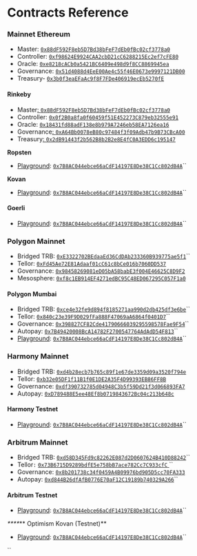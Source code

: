 # Contracts Reference

### **Mainnet Ethereum**&#x20;

* Master: [`0x88dF592F8eb5D7Bd38bFeF7dEb0fBc02cf3778a0`](https://etherscan.io/address/0x88dF592F8eb5D7Bd38bFeF7dEb0fBc02cf3778a0)
* Controller: [`0xf98624E9924CAA2cbD21cC6288215Ec2ef7cFE80`](https://etherscan.io/address/0xf98624E9924CAA2cbD21cC6288215Ec2ef7cFE80)
* Oracle: [`0xe8218cACb0a5421BC6409e498d9f8CC8869945ea`](https://etherscan.io/address/0xe8218cACb0a5421BC6409e498d9f8CC8869945ea)
* Governance: [`0x51d4088d4EeE00Ae4c55f46E0673e9997121DB00`](https://etherscan.io/address/0x51d4088d4EeE00Ae4c55f46E0673e9997121DB00)
* Treasury- [`0x3b0f3eaEFaAc9f8F7FDe406919ecEb5270fE`](https://etherscan.io/address/0x3b0f3eaEFaAc9f8F7FDe406919ecEb5270fE0607)

#### **Rinkeby**

* Master[: `0x88dF592F8eb5D7Bd38bFeF7dEb0fBc02cf3778a0`](https://rinkeby.etherscan.io/address/0x88dF592F8eb5D7Bd38bFeF7dEb0fBc02cf3778a0)
* Controller: [`0x0f2B0a8fa0f60459f51E452273C879eb32555e91`](https://rinkeby.etherscan.io/address/0x0f2B0a8fa0f60459f51E452273C879eb32555e91)
* Oracle: [`0x18431fd88adF138e8b979A7246eb58EA7126ea16`](https://rinkeby.etherscan.io/address/0x18431fd88adF138e8b979A7246eb58EA7126ea16)
* Governance[: `0xA64Bb0078eB80c97484f3f09Adb47b9B73CBcA00`](https://rinkeby.etherscan.io/address/0xA64Bb0078eB80c97484f3f09Adb47b9B73CBcA00)
* Treasury[: `0x2dB91443f2b562B8b2B2e8E4fC0A3EDD6c195147`](https://rinkeby.etherscan.io/address/0x2dB91443f2b562B8b2B2e8E4fC0A3EDD6c195147)

**Ropsten**

* [Playground](../getting-data/reading-data/tellor-playground.md#overview): [`0x7B8AC044ebce66aCdF14197E8De38C1Cc802dB4A`](https://ropsten.etherscan.io/address/0x7B8AC044ebce66aCdF14197E8De38C1Cc802dB4A#code)``

**Kovan**

* [Playground](../getting-data/reading-data/tellor-playground.md#overview): [`0x7B8AC044ebce66aCdF14197E8De38C1Cc802dB4A`](https://goerli.etherscan.io/address/0x7B8AC044ebce66aCdF14197E8De38C1Cc802dB4A#code)``

#### **Goerli**

* [Playground](../getting-data/reading-data/tellor-playground.md#overview): [`0x7B8AC044ebce66aCdF14197E8De38C1Cc802dB4A`](https://goerli.etherscan.io/address/0x7B8AC044ebce66aCdF14197E8De38C1Cc802dB4A#code)``

### **Polygon Mainnet**

* Bridged TRB: [`0xE3322702BEdaaEd36CdDAb233360B939775ae5f1`](https://polygonscan.com/address/0xE3322702BEdaaEd36CdDAb233360B939775ae5f1)\`\`
* Tellor: [`0xFd45Ae72E81Adaaf01cC61c8bCe016b7060DD537`](https://polygonscan.com/address/0xFd45Ae72E81Adaaf01cC61c8bCe016b7060DD537)
* Governance: [`0x98458269081eD05bA58babE3f004E46625C8D9F2`](https://polygonscan.com/address/0x98458269081eD05bA58babE3f004E46625C8D9F2)
* Mesosphere: [`0xf8c1EB914EF4271edBC95C48ED067295C057F1a0`](https://polygonscan.com/address/0xf8c1eb914ef4271edbc95c48ed067295c057f1a0)

#### **Polygon Mumbai**

* Bridged TRB: [`0xce4e32fe9d894f8185271aa990d2db425df3e6be`](https://mumbai.polygonscan.com/address/0xce4e32fe9d894f8185271aa990d2db425df3e6be)``
* Tellor: [`0x840c23e39F9D029fFa888F47069aA6864f0401D7`](https://mumbai.polygonscan.com/address/0x840c23e39F9D029fFa888F47069aA6864f0401D7)``
* Governance: [`0x398827CF82Cde41790666039295598578Fae9F54`](https://mumbai.polygonscan.com/address/0x398827CF82Cde41790666039295598578Fae9F54)``
* Autopay: [`0x7B49420008BcA14782F2700547764AdAdD54F813`](https://mumbai.polygonscan.com/address/0x7B49420008BcA14782F2700547764AdAdD54F813)``
* [Playground](../getting-data/reading-data/tellor-playground.md#overview): [`0x7B8AC044ebce66aCdF14197E8De38C1Cc802dB4A`](https://mumbai.polygonscan.com/address/0x7B8AC044ebce66aCdF14197E8De38C1Cc802dB4A#code)``

### Harmony Mainnet

* Bridged TRB: [`0xd4b28ecb7b765c89f1e67de3359d09a3520f794e`](https://explorer.harmony.one/address/0xd4b28ecb7b765c89f1e67de3359d09a3520f794e)
* Tellor: [`0xb32e05DF1f11B1f0E1DE2A35F4D99393EB86FF8B`](https://explorer.harmony.one/address/0xb32e05df1f11b1f0e1de2a35f4d99393eb86ff8b)
* Governance: [`0xdf390732785d04948C3b5f59Dd21f3d066893FA7`](https://explorer.harmony.one/address/0xdf390732785d04948c3b5f59dd21f3d066893fa7)
* Autopay: [`0xD789488E5ee48Ef8b0719843672Bc04c213b648c`](https://explorer.harmony.one/address/0xD789488E5ee48Ef8b0719843672Bc04c213b648c)

#### Harmony Testnet

* [Playground](../getting-data/reading-data/tellor-playground.md#overview): [`0x7B8AC044ebce66aCdF14197E8De38C1Cc802dB4A`](https://explorer.testnet.harmony.one/address/0x7b8ac044ebce66acdf14197e8de38c1cc802db4a?activeTab=7)``

### Arbitrum Mainnet

* Bridged TRB: [`0xd58D345Fd9c82262E087d2D0607624B410D88242`](https://arbiscan.io/address/0xd58D345Fd9c82262E087d2D0607624B410D88242)``
* Tellor`:` [`0x73B6715D9289bdfE5e758bB7ace782Cc7C933cfC` ](https://arbiscan.io/address/0x73b6715d9289bdfe5e758bb7ace782cc7c933cfc)``
* Governance: [`0x8b201738c34f0459A4B09976bd905D5cc70FA333`](https://arbiscan.io/address/0x8b201738c34f0459a4b09976bd905d5cc70fa333#code)
* Autopay: [`0xd844B26dfAfB0776E70aF12C19189b740329A266`](https://arbiscan.io/address/0xd844b26dfafb0776e70af12c19189b740329a266)``

#### Arbitrum Testnet

* [Playground](../getting-data/reading-data/tellor-playground.md#overview): [`0x7B8AC044ebce66aCdF14197E8De38C1Cc802dB4A`](https://testnet.arbiscan.io/address/0x7B8AC044ebce66aCdF14197E8De38C1Cc802dB4A#code)``

&#x20;_****_** Optimism Kovan (Testnet)**

* [Playground](../getting-data/reading-data/tellor-playground.md#overview): [`0x7B8AC044ebce66aCdF14197E8De38C1Cc802dB4A`](https://kovan-optimistic.etherscan.io/address/0x7B8AC044ebce66aCdF14197E8De38C1Cc802dB4A#code)``

``

